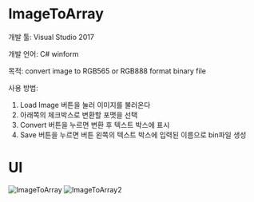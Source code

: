 # ImageToArray

개발 툴: Visual Studio 2017

개발 언어: C# winform

목적: convert image to RGB565 or RGB888 format binary file

사용 방법:

1. Load Image 버튼을 눌러 이미지를 불러온다
2. 아래쪽의 체크박스로 변환할 포맷을 선택
3. Convert 버튼을 누르면 변환 후 텍스트 박스에 표시
4. Save 버튼을 누르면 버튼 왼쪽의 텍스트 박스에 입력된 이름으로 bin파일 생성


# UI
![ImageToArray](https://user-images.githubusercontent.com/28644565/136660679-1216eb3d-656c-4e8a-b527-8d77bdf7cba9.PNG)
![ImageToArray2](https://user-images.githubusercontent.com/28644565/136660682-e5b19133-a21c-4040-aa9f-dc88c38253eb.PNG)


